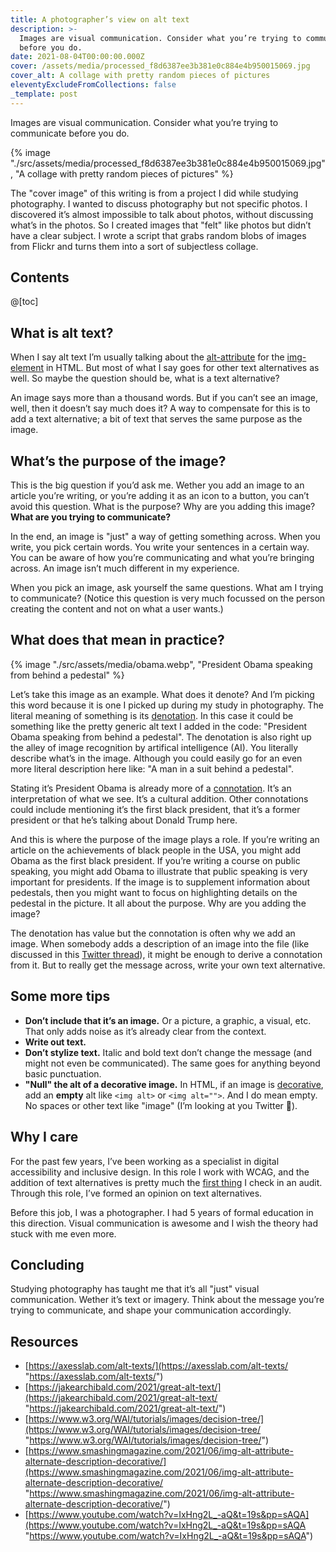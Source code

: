 ```yaml
---
title: A photographer’s view on alt text
description: >-
  Images are visual communication. Consider what you’re trying to communicate
  before you do.
date: 2021-08-04T00:00:00.000Z
cover: /assets/media/processed_f8d6387ee3b381e0c884e4b950015069.jpg
cover_alt: A collage with pretty random pieces of pictures
eleventyExcludeFromCollections: false
_template: post
---
```



Images are visual communication. Consider what you’re trying to communicate before you do.

{% image "./src/assets/media/processed_f8d6387ee3b381e0c884e4b950015069.jpg", "A collage with pretty random pieces of pictures" %}

<aside>The "cover image" of this writing is from a project I did while studying photography. I wanted to discuss photography but not specific photos. I discovered it’s almost impossible to talk about photos, without discussing what’s in the photos. So I created images that "felt" like photos but didn’t have a clear subject. I wrote a script that grabs random blobs of images from Flickr and turns them into a sort of subjectless collage.</aside>

## Contents

@[toc]

## What is alt text?

When I say alt text I’m usually talking about the [alt-attribute](https://developer.mozilla.org/en-US/docs/Web/HTML/Element/img#attr-alt) for the [img-element](https://developer.mozilla.org/en-US/docs/Web/HTML/Element/img) in HTML. But most of what I say goes for other text alternatives as well. So maybe the question should be, what is a text alternative?

An image says more than a thousand words. But if you can’t see an image, well, then it doesn’t say much does it? A way to compensate for this is to add a text alternative; a bit of text that serves the same purpose as the image.

## What’s the purpose of the image?

This is the big question if you’d ask me. Wether you add an image to an article you’re writing, or you’re adding it as an icon to a button, you can’t avoid this question. What is the purpose? Why are you adding this image? **What are you trying to communicate?**

In the end, an image is "just" a way of getting something across. When you write, you pick certain words. You write your sentences in a certain way. You can be aware of how you’re communicating and what you’re bringing across. An image isn’t much different in my experience.

When you pick an image, ask yourself the same questions. What am I trying to communicate? (Notice this question is very much focussed on the person creating the content and not on what a user wants.)

## What does that mean in practice?

{% image "./src/assets/media/obama.webp", "President Obama speaking from behind a pedestal" %}

Let’s take this image as an example. What does it denote? And I’m picking this word because it is one I picked up during my study in photography. The literal meaning of something is its [denotation](https://en.wikipedia.org/wiki/Denotation). In this case it could be something like the pretty generic alt text I added in the code: "President Obama speaking from behind a pedestal". The denotation is also right up the alley of image recognition by artifical intelligence (AI). You literally describe what’s in the image. Although you could easily go for an even more literal description here like: "A man in a suit behind a pedestal".

Stating it’s President Obama is already more of a [connotation](https://en.wikipedia.org/wiki/Connotation). It’s an interpretation of what we see. It’s a cultural addition. Other connotations could include mentioning it’s the first black president, that it’s a former president or that he’s talking about Donald Trump here.

And this is where the purpose of the image plays a role. If you’re writing an article on the achievements of black people in the USA, you might add Obama as the first black president. If you’re writing a course on public speaking, you might add Obama to illustrate that public speaking is very important for presidents. If the image is to supplement information about pedestals, then you might want to focus on highlighting details on the pedestal in the picture. It all about the purpose. Why are you adding the image?

The denotation has value but the connotation is often why we add an image. When somebody adds a description of an image into the file (like discussed in this [Twitter thread](https://twitter.com/jonsneyers/status/1422646901439086592)), it might be enough to derive a connotation from it. But to really get the message across, write your own text alternative.

## Some more tips

* **Don’t include that it’s an image.** Or a picture, a graphic, a visual, etc. That only adds noise as it’s already clear from the context.
* **Write out text.**
* **Don’t stylize text.** Italic and bold text don’t change the message (and might not even be communicated). The same goes for anything beyond basic punctuation.
* **"Null" the alt of a decorative image.** In HTML, if an image is [decorative](https://www.w3.org/WAI/tutorials/images/decision-tree/), add an **empty** alt like `<img alt>` or `<img alt="">`. And I do mean empty. No spaces or other text like "image" (I’m looking at you Twitter 👀).

## Why I care

For the past few years, I’ve been working as a specialist in digital accessibility and inclusive design. In this role I work with WCAG, and the addition of text alternatives is pretty much the [first thing](https://www.w3.org/WAI/WCAG21/Understanding/non-text-content.html) I check in an audit. Through this role, I’ve formed an opinion on text alternatives.

Before this job, I was a photographer. I had 5 years of formal education in this direction. Visual communication is awesome and I wish the theory had stuck with me even more.

## Concluding

Studying photography has taught me that it’s all "just" visual communication. Wether it’s text or imagery. Think about the message you’re trying to communicate, and shape your communication accordingly.

## Resources

* [https://axesslab.com/alt-texts/](https://axesslab.com/alt-texts/ "https://axesslab.com/alt-texts/")
* [https://jakearchibald.com/2021/great-alt-text/](https://jakearchibald.com/2021/great-alt-text/ "https://jakearchibald.com/2021/great-alt-text/")
* [https://www.w3.org/WAI/tutorials/images/decision-tree/](https://www.w3.org/WAI/tutorials/images/decision-tree/ "https://www.w3.org/WAI/tutorials/images/decision-tree/")
* [https://www.smashingmagazine.com/2021/06/img-alt-attribute-alternate-description-decorative/](https://www.smashingmagazine.com/2021/06/img-alt-attribute-alternate-description-decorative/ "https://www.smashingmagazine.com/2021/06/img-alt-attribute-alternate-description-decorative/")
* [https://www.youtube.com/watch?v=IxHng2L_-aQ&t=19s&pp=sAQA](https://www.youtube.com/watch?v=IxHng2L_-aQ&t=19s&pp=sAQA "https://www.youtube.com/watch?v=IxHng2L_-aQ&t=19s&pp=sAQA")
